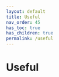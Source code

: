 ```yaml
---
layout: default
title: Useful
nav_order: 45
has_toc: true
has_children: true
permalink: /useful
---
```


# Useful

